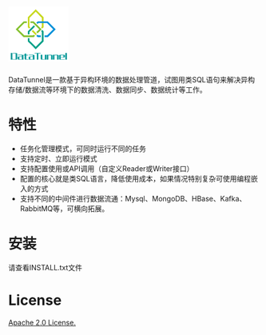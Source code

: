 ![Image text](https://raw.githubusercontent.com/bytegriffin/DataTunnel/master/logo.png)
===========================
  DataTunnel是一款基于异构环境的数据处理管道，试图用类SQL语句来解决异构存储/数据流等环境下的数据清洗、数据同步、数据统计等工作。

# 特性
* 任务化管理模式，可同时运行不同的任务
* 支持定时、立即运行模式
* 支持配置使用或API调用（自定义Reader或Writer接口）
* 配置的核心就是类SQL语言，降低使用成本，如果情况特别复杂可使用编程嵌入的方式
* 支持不同的中间件进行数据流通：Mysql、MongoDB、HBase、Kafka、RabbitMQ等，可横向拓展。

# 安装
请查看INSTALL.txt文件

# License
[Apache 2.0 License.](/LICENSE)
